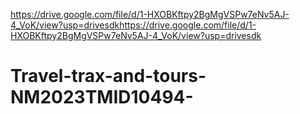 https://drive.google.com/file/d/1-HXOBKftpy2BgMgVSPw7eNv5AJ-4_VoK/view?usp=drivesdkhttps://drive.google.com/file/d/1-HXOBKftpy2BgMgVSPw7eNv5AJ-4_VoK/view?usp=drivesdk
# Travel-trax-and-tours-NM2023TMID10494-
